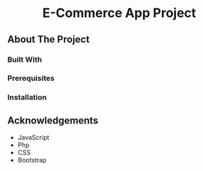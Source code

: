 <h1 align="center">E-Commerce App Project</h1>  

## About The Project  
### Built With  

### Prerequisites  

### Installation  

## Acknowledgements  
* JavaScript  
* Php
* CSS  
* Bootstrap
